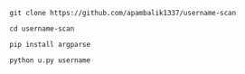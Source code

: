 `git clone https://github.com/apambalik1337/username-scan`

`cd username-scan`

`pip install argparse`

`python u.py username`
